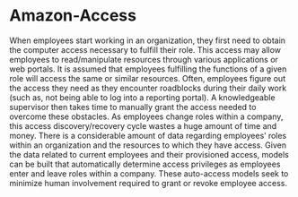 # Amazon-Access

When employees start working in an organization, they first need to obtain the computer access necessary to fulfill their role. This access may allow employees to read/manipulate resources through various applications or web portals. It is assumed that employees fulfilling the functions of a given role will access the same or similar resources. Often, employees figure out the access they need as they encounter roadblocks during their daily work (such as, not being able to log into a reporting portal). A knowledgeable supervisor then takes time to manually grant the access needed to overcome these obstacles. As employees change roles within a company, this access discovery/recovery cycle wastes a huge amount of time and money. There is a considerable amount of data regarding employees’ roles within an organization and the resources to which they have access. Given the data related to current employees and their provisioned access, models can be built that automatically determine access privileges as employees enter and leave roles within a company. These auto-access models seek to minimize human involvement required to grant or revoke employee access.
